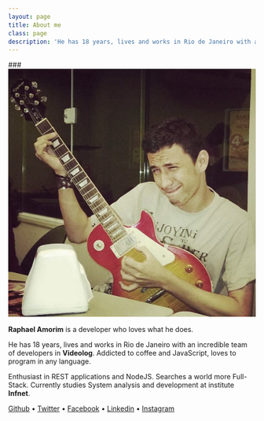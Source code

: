 ```yaml
---
layout: page
title: About me
class: page
description: 'He has 18 years, lives and works in Rio de Janeiro with an incredible team of developers in Videolog. Addicted to coffee and JavaScript, loves to program in any language.'
---
```


###<img src='/assets/images/rapha.jpg' />

**Raphael Amorim** is a developer who loves what he does.

He has 18 years, lives and works in Rio de Janeiro with an incredible team of developers in **Videolog**. Addicted to coffee and JavaScript, loves to program in any language.

Enthusiast in REST applications and NodeJS. Searches a world more Full-Stack.
Currently studies System analysis and development at institute **Infnet**.

<p class="social-links">
	<a href="https://github.com/raphamorim" target="_blank">Github</a> •
	<a href="https://twitter.com/rapha2morim" target="_blank">Twitter</a> •
	<a href="https://www.facebook.com/hugoraphael" target="_blank">Facebook</a> •
	<a href="http://www.linkedin.com/in/hugoraphael" target="_blank">Linkedin</a> •
	<a href="http://instagram.com/rapha2morim" target="_blank">Instagram</a>
</p>
